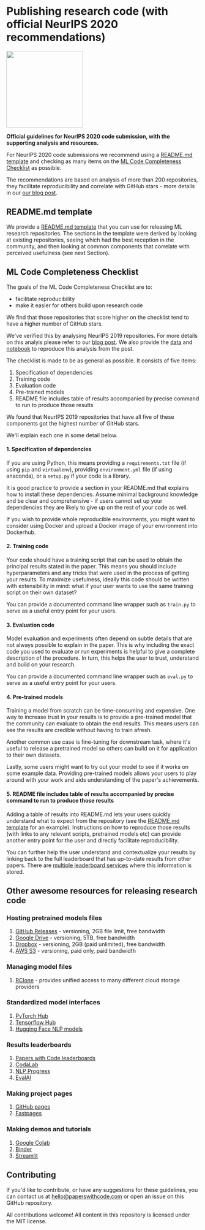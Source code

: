 # Publishing research code (with official NeurIPS 2020 recommendations)

<img src="https://upload.wikimedia.org/wikipedia/en/thumb/0/08/Logo_for_Conference_on_Neural_Information_Processing_Systems.svg/1200px-Logo_for_Conference_on_Neural_Information_Processing_Systems.svg.png" width=200>

**Official guidelines for NeurIPS 2020 code submission, with the supporting analysis and resources.** 

For NeurIPS 2020 code submissions we recommend using a [README.md template](#readmemd-template) and checking as many items on the [ML Code Completeness Checklist](#ml-code-completeness-checklist) as possible. 

The recommendations are based on analysis of more than 200 repositories, they facilitate reproducibility and correlate with GitHub stars - more details in our [our blog post](https://medium.com/paperswithcode). 

## README.md template

We provide a [README.md template](templates/README.md) that you can use for releasing ML research repositories. The sections in the template were derived by looking at existing repositories, seeing which had the best reception in the community, and then looking at common components that correlate with perceived usefulness (see next Section).

## ML Code Completeness Checklist

The goals of the ML Code Completeness Checklist are to:
- facilitate reproducibility
- make it easier for others build upon research code 

We find that those repositories that score higher on the checklist tend to have a higher number of GitHub stars. 

We've verified this by analysing NeurIPS 2019 repositories. For more details on this analyis please refer to our [blog post](https://medium.com/paperswithcode/). We also provide the [data](notebooks/code_checklist-neurips2019.csv) and [notebook](notebooks/code_checklist-analysis.pdf) to reproduce this analysis from the post. 

The checklist is made to be as general as possible. It consists of five items:

1. Specification of dependencies
2. Training code
3. Evaluation code
4. Pre-trained models
5. README file includes table of results accompanied by precise command to run to produce those results

We found that NeurIPS 2019 repositories that have all five of these components got the highest number of GitHub stars. 

We'll explain each one in some detail below. 

#### 1. Specification of dependencies

If you are using Python, this means providing a `requirements.txt` file (if using `pip` and `virtualenv`), providing `environment.yml` file (if using anaconda), or a `setup.py` if your code is a library. 

It is good practice to provide a section in your README.md that explains how to install these dependencies. Assume minimal background knowledge and be clear and comprehensive - if users cannot set up your dependencies they are likely to give up on the rest of your code as well. 

If you wish to provide whole reproducible environments, you might want to consider using Docker and upload a Docker image of your environment into Dockerhub. 

#### 2. Training code

Your code should have a training script that can be used to obtain the principal results stated in the paper. This means you should include hyperparameters and any tricks that were used in the process of getting your results. To maximize usefulness, ideally this code should be written with extensibility in mind: what if your user wants to use the same training script on their own dataset?

You can provide a documented command line wrapper such as `train.py` to serve as a useful entry point for your users. 

#### 3. Evaluation code

Model evaluation and experiments often depend on subtle details that are not always possible to explain in the paper. This is why including the exact code you used to evaluate or run experiments is helpful to give a complete description of the procedure. In turn, this helps the user to trust, understand and build on your research.

You can provide a documented command line wrapper such as `eval.py` to serve as a useful entry point for your users.

#### 4. Pre-trained models

Training a model from scratch can be time-consuming and expensive. One way to increase trust in your results is to provide a pre-trained model that the community can evaluate to obtain the end results. This means users can see the results are credible without having to train afresh.

Another common use case is fine-tuning for downstream task, where it's useful to release a pretrained model so others can build on it for application to their own datasets.

Lastly, some users might want to try out your model to see if it works on some example data. Providing pre-trained models allows your users to play around with your work and aids understanding of the paper's achievements.

#### 5. README file includes table of results accompanied by precise command to run to produce those results

Adding a table of results into README.md lets your users quickly understand what to expect from the repository (see the [README.md template](templates/README.md) for an example). Instructions on how to reproduce those results (with links to any relevant scripts, pretrained models etc) can provide another entry point for the user and directly facilitate reproducibility. 

You can further help the user understand and contextualize your results by linking back to the full leaderboard that has up-to-date results from other papers. There are [multiple leaderboard services](#results-leaderboards) where this information is stored.  

## Other awesome resources for releasing research code

### Hosting pretrained models files

1. [GitHub Releases](https://help.github.com/en/github/administering-a-repository/managing-releases-in-a-repository) - versioning, 2GB file limit, free bandwidth
2. [Google Drive](https://drive.google.com) - versioning, 5TB, free bandwidth
3. [Dropbox](https://dropbox.com) - versioning, 2GB (paid unlimited), free bandwidth
4. [AWS S3](https://aws.amazon.com/s3/) - versioning, paid only, paid bandwidth
 
### Managing model files

1. [RClone](https://rclone.org/) - provides unified access to many different cloud storage providers

### Standardized model interfaces

1. [PyTorch Hub](https://pytorch.org/hub/)
2. [Tensorflow Hub](https://www.tensorflow.org/hub)
3. [Hugging Face NLP models](https://huggingface.co/models)

### Results leaderboards

1. [Papers with Code leaderboards](https://paperswithcode.com/sota)
2. [CodaLab](https://competitions.codalab.org/)
3. [NLP Progress](https://nlpprogress.com/)
4. [EvalAI](https://evalai.cloudcv.org/)

### Making project pages

1. [GitHub pages](https://pages.github.com/)
2. [Fastpages](https://github.com/fastai/fastpages)

### Making demos and tutorials

1. [Google Colab](https://colab.research.google.com/)
2. [Binder](https://mybinder.org/)
3. [Streamlit](https://github.com/streamlit/streamlit)

## Contributing

If you'd like to contribute, or have any suggestions for these guidelines, you can contact us at hello@paperswithcode.com or open an issue on this GitHub repository. 

All contributions welcome! All content in this repository is licensed under the MIT license.
